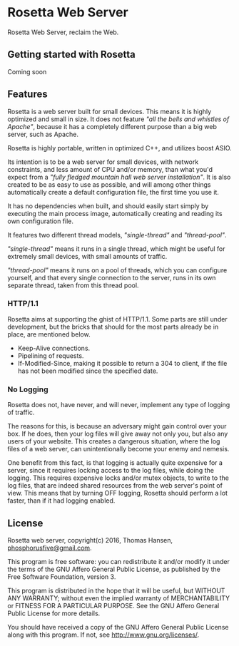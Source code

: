 Rosetta Web Server
==================

Rosetta Web Server, reclaim the Web.

## Getting started with Rosetta

Coming soon

## Features

Rosetta is a web server built for small devices. This means it is highly
optimized and small in size. It does not feature *"all the bells and whistles
of Apache"*, because it has a completely different purpose than a big web
server, such as Apache.

Rosetta is highly portable, written in optimized C++, and utilizes boost ASIO.

Its intention is to be a web server for small devices, with network constraints,
and less amount of CPU and/or memory, than what you'd expect from a *"fully fledged
mountain hall web server installation"*. It is also created to be as easy to
use as possible, and will among other things automatically create a default
configuration file, the first time you use it.

It has no dependencies when built, and should easily start simply by executing
the main process image, automatically creating and reading its own configuration
file.

It features two different thread models, *"single-thread"* and *"thread-pool"*.

*"single-thread"* means it runs in a single thread, which might be useful for
extremely small devices, with small amounts of traffic.

*"thread-pool"* means it runs on a pool of threads, which you can configure
yourself, and that every single connection to the server, runs in its own separate
thread, taken from this thread pool.

### HTTP/1.1

Rosetta aims at supporting the ghist of HTTP/1.1. Some parts are still under
development, but the bricks that should for the most parts already be in place,
are mentioned below.

* Keep-Alive connections.
* Pipelining of requests.
* If-Modified-Since, making it possible to return a 304 to client, if the file
  has not been modified since the specified date.

### No Logging

Rosetta does not, have never, and will never, implement any type of logging
of traffic.

The reasons for this, is because an adversary might gain control over your
box. If he does, then your log files will give away not only you, but also
any users of your website. This creates a dangerous situation, where the
log files of a web server, can unintentionally become your enemy and nemesis.

One benefit from this fact, is that logging is actually quite expensive for
a server, since it requires locking access to the log files, while doing the
logging. This requires expensive locks and/or mutex objects, to write to
the log files, that are indeed shared resources from the web server's point
of view. This means that by turning OFF logging, Rosetta should perform
a lot faster, than if it had logging enabled.

## License

Rosetta web server, copyright(c) 2016, Thomas Hansen, phosphorusfive@gmail.com.

This program is free software: you can redistribute it and/or modify
it under the terms of the GNU Affero General Public License, as published by
the Free Software Foundation, version 3.

This program is distributed in the hope that it will be useful,
but WITHOUT ANY WARRANTY; without even the implied warranty of
MERCHANTABILITY or FITNESS FOR A PARTICULAR PURPOSE.  See the
GNU Affero General Public License for more details.

You should have received a copy of the GNU Affero General Public License
along with this program.  If not, see <http://www.gnu.org/licenses/>.

